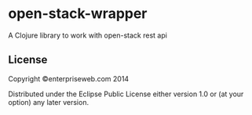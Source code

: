 # open-stack-wrapper

A Clojure library to work with open-stack rest api




## License

Copyright ©enterpriseweb.com 2014 

Distributed under the Eclipse Public License either version 1.0 or (at
your option) any later version.
